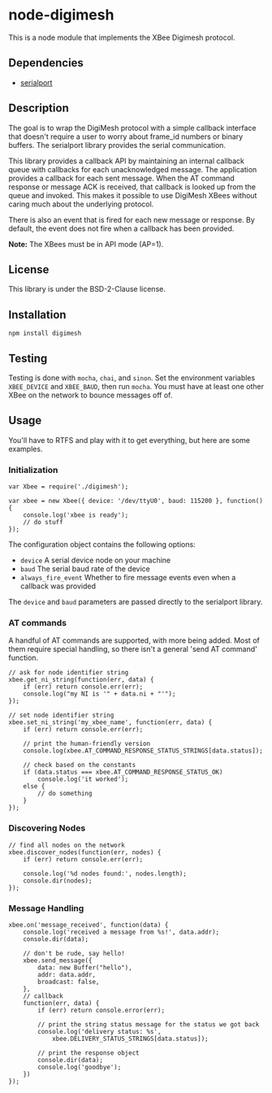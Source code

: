 # node-digimesh

This is a node module that implements the XBee Digimesh protocol.

## Dependencies
- [serialport](https://github.com/voodootikigod/node-serialport)

## Description

The goal is to wrap the DigiMesh protocol with a simple callback
interface that doesn't require a user to worry about frame\_id numbers
or binary buffers.  The serialport library provides the serial
communication.

This library provides a callback API by maintaining an internal callback
queue with callbacks for each unacknowledged message.  The application
provides a callback for each sent message.  When the AT command response
or message ACK is received, that callback is looked up from the queue
and invoked.  This makes it possible to use DigiMesh XBees without
caring much about the underlying protocol.

There is also an event that is fired for each new message or response.
By default, the event does not fire when a callback has been provided.


**Note:** The XBees must be in API mode (AP=1).

## License

This library is under the BSD-2-Clause license.

## Installation
```
npm install digimesh
```

## Testing

Testing is done with `mocha`, `chai`, and `sinon`.  Set the environment
variables `XBEE_DEVICE` and `XBEE_BAUD`, then run `mocha`.  You must
have at least one other XBee on the network to bounce messages off of.

## Usage

You'll have to RTFS and play with it to get everything, but here are
some examples.

### Initialization
```
var Xbee = require('./digimesh');

var xbee = new Xbee({ device: '/dev/ttyU0', baud: 115200 }, function() {
    console.log('xbee is ready');
    // do stuff
});
```
The configuration object contains the following options:
- `device` A serial device node on your machine
- `baud` The serial baud rate of the device
- `always_fire_event` Whether to fire message events even when a callback was provided

The `device` and `baud` parameters are passed directly to the serialport
library.

### AT commands
A handful of AT commands are supported, with more being added.  Most of
them require special handling, so there isn't a general 'send AT
command' function.

```
// ask for node identifier string
xbee.get_ni_string(function(err, data) {
    if (err) return console.err(err);
    console.log("my NI is '" + data.ni + "'");
});

// set node identifier string
xbee.set_ni_string('my_xbee_name', function(err, data) {
    if (err) return console.err(err);

    // print the human-friendly version
    console.log(xbee.AT_COMMAND_RESPONSE_STATUS_STRINGS[data.status]);

    // check based on the constants
    if (data.status === xbee.AT_COMMAND_RESPONSE_STATUS_OK)
        console.log('it worked');
    else {
        // do something
    }
});
```
### Discovering Nodes
```
// find all nodes on the network
xbee.discover_nodes(function(err, nodes) {
    if (err) return console.err(err);

    console.log('%d nodes found:', nodes.length);
    console.dir(nodes);
});
```

### Message Handling
```
xbee.on('message_received', function(data) {
    console.log('received a message from %s!', data.addr);
    console.dir(data);

    // don't be rude, say hello!
    xbee.send_message({
        data: new Buffer("hello"),
        addr: data.addr,
        broadcast: false,
    },
    // callback
    function(err, data) {
        if (err) return console.error(err);

        // print the string status message for the status we got back
        console.log('delivery status: %s',
            xbee.DELIVERY_STATUS_STRINGS[data.status]);

        // print the response object
        console.dir(data);
        console.log('goodbye');
    })
});
```

